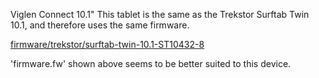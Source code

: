 Viglen Connect 10.1"
This tablet is the same as the Trekstor Surftab Twin 10.1, and therefore uses the same firmware.

[firmware/trekstor/surftab-twin-10.1-ST10432-8](firmware/trekstor/surftab-twin-10.1-ST10432-8)

'firmware.fw' shown above seems to be better suited to this device.

